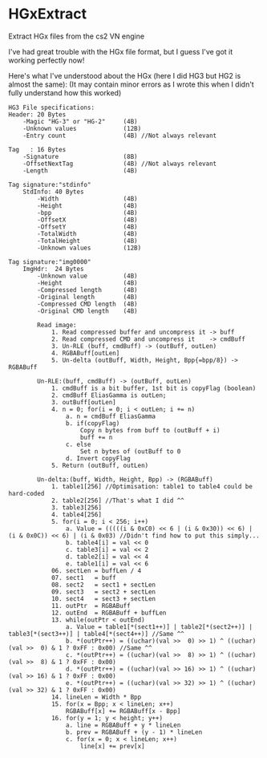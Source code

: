# HGxExtract
Extract HGx files from the cs2 VN engine

I've had great trouble with the HGx file format, but I guess I've got it working perfectly now!

Here's what I've understood about the HGx (here I did HG3 but HG2 is almost the same):
(It may contain minor errors as I wrote this when I didn't fully understand how this worked)

	HG3 File specifications:
	Header: 20 Bytes
		-Magic "HG-3" or "HG-2" 	(4B)
		-Unknown values         	(12B)
		-Entry count            	(4B) //Not always relevant
		
	Tag   : 16 Bytes
		-Signature              	(8B)
		-OffsetNextTag          	(4B) //Not always relevant
		-Length                 	(4B)
		
	Tag signature:"stdinfo"
		StdInfo: 40 Bytes
			-Width                  (4B)
			-Height                 (4B)
			-bpp                    (4B)
			-OffsetX                (4B)
			-OffsetY                (4B)
			-TotalWidth             (4B)
			-TotalHeight            (4B)
			-Unknown values         (12B)

	Tag signature:"img0000"
		ImgHdr:  24 Bytes
			-Unknown value          (4B)
			-Height                 (4B)
			-Compressed length      (4B)
			-Original length        (4B)
			-Compressed CMD length  (4B)
			-Original CMD length    (4B)

			Read image:
				1. Read compressed buffer and uncompress it -> buff
				2. Read compressed CMD and uncompress it    -> cmdBuff
				3. Un-RLE (buff, cmdBuff) -> (outBuff, outLen)
				4. RGBABuff[outLen]
				5. Un-delta (outBuff, Width, Height, Bpp{=bpp/8}) -> RGBABuff
				
			Un-RLE:(buff, cmdBuff) -> (outBuff, outLen)
				1. cmdBuff is a bit buffer, 1st bit is copyFlag (boolean)
				2. cmdBuff EliasGamma is outLen;
				3. outBuff[outLen]
				4. n = 0; for(i = 0; i < outLen; i += n)
					a. n = cmdBuff EliasGamma
					b. if(copyFlag)
						Copy n bytes from buff to (outBuff + i)
						buff += n
					c. else
						Set n bytes of (outBuff to 0
					d. Invert copyFlag
				5. Return (outBuff, outLen)
				
			Un-delta:(buff, Width, Height, Bpp) -> (RGBABuff)
				1. table1[256] //Optimisation: table1 to table4 could be hard-coded
				2. table2[256] //That's what I did ^^
				3. table3[256]
				4. table4[256]
				5. for(i = 0; i < 256; i++)
					a. Value = (((((i & 0xC0) << 6 | (i & 0x30)) << 6) | (i & 0x0C)) << 6) | (i & 0x03) //Didn't find how to put this simply...
					b. table4[i] = val << 0
					c. table3[i] = val << 2
					d. table2[i] = val << 4
					e. table1[i] = val << 6
				06. sectLen = buffLen / 4
				07. sect1   = buff
				08. sect2   = sect1 + sectLen
				09. sect3   = sect2 + sectLen
				10. sect4   = sect3 + sectLen
				11. outPtr  = RGBABuff
				12. outEnd  = RGBABuff + buffLen
				13. while(outPtr < outEnd)
					a. Value = table1[*(sect1++)] | table2[*(sect2++)] | table3[*(sect3++)] | table4[*(sect4++)] //Same ^^
					b. *(outPtr++) = ((uchar)(val >>  0) >> 1) ^ ((uchar)(val >>  0) & 1 ? 0xFF : 0x00) //Same ^^
					c. *(outPtr++) = ((uchar)(val >>  8) >> 1) ^ ((uchar)(val >>  8) & 1 ? 0xFF : 0x00)
					d. *(outPtr++) = ((uchar)(val >> 16) >> 1) ^ ((uchar)(val >> 16) & 1 ? 0xFF : 0x00)
					e. *(outPtr++) = ((uchar)(val >> 32) >> 1) ^ ((uchar)(val >> 32) & 1 ? 0xFF : 0x00)
				14. lineLen = Width * Bpp
				15. for(x = Bpp; x < lineLen; x++)
					RGBABuff[x] += RGBABuff[x - Bpp]
				16. for(y = 1; y < height; y++)
					a. line = RGBABuff + y * lineLen
					b. prev = RGBABuff + (y - 1) * lineLen
					c. for(x = 0; x < lineLen; x++)
						line[x] += prev[x]
